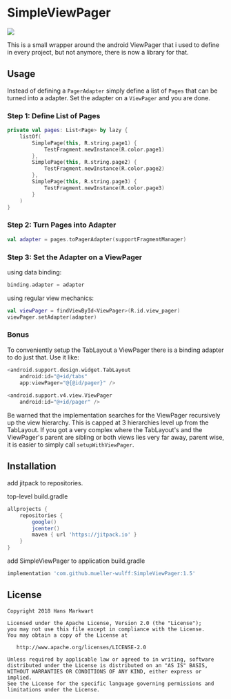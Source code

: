 # SimpleViewPager

[![](https://jitpack.io/v/mueller-wulff/SimpleViewPager.svg)](https://jitpack.io/#mueller-wulff/SimpleViewPager)


This is a small wrapper around the android ViewPager that i used to define in every project, but not
anymore, there is now a library for that.

Usage
-----

Instead of defining a `PagerAdapter` simply define a list of `Pages` that can be turned into a adapter.
Set the adapter on a `ViewPager` and you are done.

### Step 1: Define List of Pages

```kotlin
private val pages: List<Page> by lazy {
    listOf(
        SimplePage(this, R.string.page1) {
            TestFragment.newInstance(R.color.page1)
        },
        SimplePage(this, R.string.page2) {
            TestFragment.newInstance(R.color.page2)
        },
        SimplePage(this, R.string.page3) {
            TestFragment.newInstance(R.color.page3)
        }
    )
}
```

### Step 2: Turn Pages into Adapter

```kotlin
val adapter = pages.toPagerAdapter(supportFragmentManager)
```

### Step 3: Set the Adapter on a ViewPager

using data binding:

```kotlin
binding.adapter = adapter
```

using regular view mechanics:

```kotlin
val viewPager = findViewById<ViewPager>(R.id.view_pager)
viewPager.setAdapter(adapter)
```

### Bonus

To conveniently setup the TabLayout a ViewPager there is a binding adapter to do just that. Use it like:

````kotlin
<android.support.design.widget.TabLayout
    android:id="@+id/tabs"
    app:viewPager="@{@id/pager}" />
    
<android.support.v4.view.ViewPager
    android:id="@+id/pager" />
````

Be warned that the implementation searches for the ViewPager recursively up the view hierarchy. 
This is capped at 3 hierarchies level up from the TabLayout. If you got a very complex where the 
TabLayout's and the ViewPager's parent are sibling or both views lies very far away, parent wise, 
it is easier to simply call `setupWithViewPager`. 

Installation
------------

add jitpack to repositories.

top-level build.gradle
```groovy
allprojects {
    repositories {
        google()
        jcenter()
        maven { url 'https://jitpack.io' }
    }
}
```

add SimpleViewPager to application build.gradle
```groovy
implementation 'com.github.mueller-wulff:SimpleViewPager:1.5'
```

License
-------

    Copyright 2018 Hans Markwart

    Licensed under the Apache License, Version 2.0 (the "License");
    you may not use this file except in compliance with the License.
    You may obtain a copy of the License at

       http://www.apache.org/licenses/LICENSE-2.0

    Unless required by applicable law or agreed to in writing, software
    distributed under the License is distributed on an "AS IS" BASIS,
    WITHOUT WARRANTIES OR CONDITIONS OF ANY KIND, either express or implied.
    See the License for the specific language governing permissions and
    limitations under the License.
